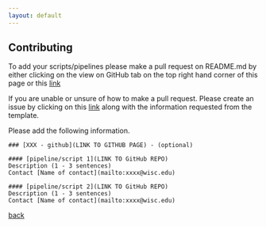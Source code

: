 ```yaml
---
layout: default
---
```


## Contributing

To add your scripts/pipelines please make a pull request on README.md by either clicking on the view on GitHub tab on the top right hand corner of this page or this [link](https://github.com/uw-madison-microbiome-hub/computational_resources/blob/master/README.md)    

If you are unable or unsure of how to make a pull request. Please create an issue by clicking on this [link](https://github.com/uw-madison-microbiome-hub/computational_resources/issues) along with the information requested from the template. 

Please add the following information. 

```
### [XXX - github](LINK TO GITHUB PAGE) - (optional)

#### [pipeline/script 1](LINK TO GitHub REPO)
Description (1 - 3 sentences)
Contact [Name of contact](mailto:xxxx@wisc.edu) 

#### [pipeline/script 2](LINK TO GitHub REPO)
Description (1 - 3 sentences)
Contact [Name of contact](mailto:xxxx@wisc.edu)
```


[back](./)
